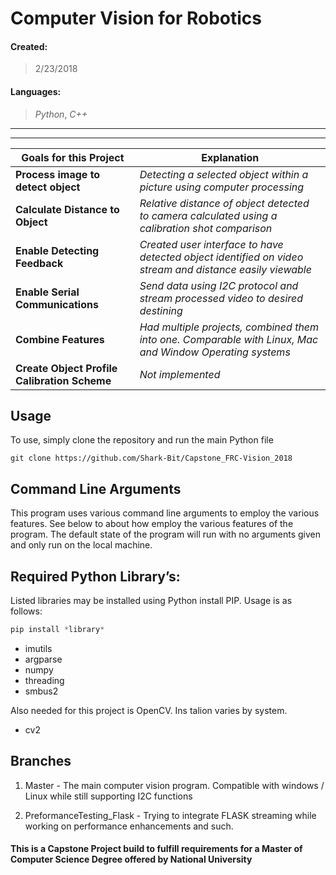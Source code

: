 # Computer Vision for Robotics

#### Created:
> 2/23/2018

#### Languages:
> _Python_, _C++_
***
***





Goals for this Project | Explanation
---------------------- | --------------------
**Process image to detect object** | _Detecting a selected object within a picture using computer processing_
**Calculate Distance to Object** | _Relative distance of object detected to camera calculated using a calibration shot comparison_
**Enable Detecting Feedback** | _Created user interface to have detected object identified on video stream and distance easily viewable_
**Enable Serial Communications** | _Send data using I2C protocol and stream processed video to desired destining_
**Combine Features** | _Had multiple projects, combined them into one. Comparable with Linux, Mac and Window Operating systems_
**Create Object Profile Calibration Scheme** | _Not implemented_

## Usage
To use, simply clone the repository and run the main Python file
```
git clone https://github.com/Shark-Bit/Capstone_FRC-Vision_2018
```

## Command Line Arguments
This program uses various command line arguments to employ the various features. See below to about how employ the various features of the program. The default state of the program will run with no arguments given and only run on the local machine.




## Required Python Library’s: 
Listed libraries may be installed using Python install PIP. Usage is as follows:
```python
pip install *library*
```
- imutils
- argparse
- numpy
- threading
- smbus2

Also needed for this project is OpenCV. Ins talion varies by system.

- cv2

## Branches

1. Master - The main computer vision program. Compatible with windows / Linux while still supporting I2C functions

2. PreformanceTesting_Flask - Trying to integrate FLASK streaming while working on performance enhancements and such. 






#### This is a Capstone Project build to fulfill requirements for a Master of Computer Science Degree offered by National University
